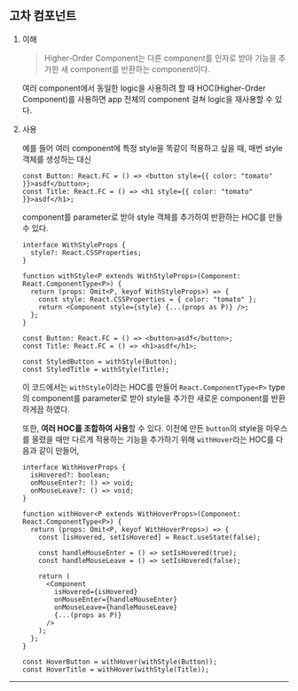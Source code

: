 ## 고차 컴포넌트

1. 이해

   > Higher-Order Component는 다른 component를 인자로 받아 기능을 추가한 새 component를 반환하는 component이다.

   여러 component에서 동일한 logic을 사용하려 할 때 HOC(Higher-Order Component)를 사용하면 app 전체의 component 걸쳐 logic을 재사용할 수 있다.

2. 사용

   예를 들어 여러 component에 특정 style을 똑같이 적용하고 싶을 때, 매번 style 객체를 생성하는 대신

   ```tsx
   const Button: React.FC = () => <button style={{ color: "tomato" }}>asdf</button>;
   const Title: React.FC = () => <h1 style={{ color: "tomato" }}>asdf</h1>;
   ```

   component를 parameter로 받아 style 객체를 추가하여 반환하는 HOC를 만들 수 있다.

   ```tsx
   interface WithStyleProps {
     style?: React.CSSProperties;
   }

   function withStyle<P extends WithStyleProps>(Component: React.ComponentType<P>) {
     return (props: Omit<P, keyof WithStyleProps>) => {
       const style: React.CSSProperties = { color: "tomato" };
       return <Component style={style} {...(props as P)} />;
     };
   }

   const Button: React.FC = () => <button>asdf</button>;
   const Title: React.FC = () => <h1>asdf</h1>;

   const StyledButton = withStyle(Button);
   const StyledTitle = withStyle(Title);
   ```

   이 코드에서는 `withStyle`이라는 HOC를 만들어 `React.ComponentType<P>` type의 component를 parameter로 받아 style을 추가한 새로운 component를 반환하게끔 하였다.

   또한, **여러 HOC를 조합하여 사용**할 수 있다. 이전에 만든 `button`의 style을 마우스를 올렸을 때만 다르게 적용하는 기능을 추가하기 위해 `withHover`라는 HOC를 다음과 같이 만들어,

   ```tsx
   interface WithHoverProps {
     isHovered?: boolean;
     onMouseEnter?: () => void;
     onMouseLeave?: () => void;
   }

   function withHover<P extends WithHoverProps>(Component: React.ComponentType<P>) {
     return (props: Omit<P, keyof WithHoverProps>) => {
       const [isHovered, setIsHovered] = React.useState(false);

       const handleMouseEnter = () => setIsHovered(true);
       const handleMouseLeave = () => setIsHovered(false);

       return (
         <Component
           isHovered={isHovered}
           onMouseEnter={handleMouseEnter}
           onMouseLeave={handleMouseLeave}
           {...(props as P)}
         />
       );
     };
   }

   const HoverButton = withHover(withStyle(Button));
   const HoverTitle = withHover(withStyle(Title));
   ```

---
